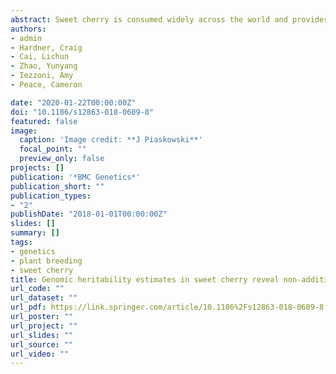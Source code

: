```yaml
---
abstract: Sweet cherry is consumed widely across the world and provides substantial economic benefits in regions where it is grown. While cherry breeding has been conducted in the Pacific Northwest for over half a century, little is known about the genetic architecture of important traits. We used a genome-enabled mixed model to predict the genetic performance of 505 individuals for 32 phenological, disease response and fruit quality traits evaluated in the RosBREED sweet cherry crop data set. Genome-wide predictions were estimated using a repeated measures model for phenotypic data across 3 years, incorporating additive, dominance and epistatic variance components. Genomic relationship matrices were constructed with high-density SNP data and were used to estimate relatedness and account for incomplete replication across years. High broad-sense heritabilities of 0.83, 0.77, and 0.76 were observed for days to maturity, firmness, and fruit weight, respectively. Epistatic variance exceeded 40\% of the total genetic variance for maturing timing, firmness and powdery mildew response. Dominance variance was the largest for fruit weight and fruit size at 34\% and 27\%, respectively. Omission of non-additive sources of genetic variance from the genetic model resulted in inflation of narrow-sense heritability but minimally influenced prediction accuracy of genetic values in validation. Predicted genetic rankings of individuals from single-year models were inconsistent across years, likely due to incomplete sampling of the population genetic variance. Predicted breeding values and genetic values revealed many high-performing individuals for use as parents and the most promising selections to advance for cultivar release consideration, respectively. This study highlights the importance of using the appropriate genetic model for calculating breeding values to avoid inflation of expected parental contribution to genetic gain. The genomic predictions obtained will enable breeders to efficiently leverage the genetic potential of North American sweet cherry germplasm by identifying high quality individuals more rapidly than with phenotypic data alone.
authors:
- admin
- Hardner, Craig 
- Cai, Lichun
- Zhao, Yunyang
- Iezzoni, Amy
- Peace, Cameron

date: "2020-01-22T00:00:00Z"
doi: "10.1186/s12863-018-0609-8"
featured: false
image:
  caption: 'Image credit: **J Piaskowski**'
  focal_point: ""
  preview_only: false
projects: []
publication: '*BMC Genetics*'
publication_short: ""
publication_types:
- "2"
publishDate: "2018-01-01T00:00:00Z"
slides: []
summary: []
tags:
- genetics
- plant breeding
- sweet cherry
title: Genomic heritability estimates in sweet cherry reveal non-additive genetic variance is relevant for industry-prioritized traits.
url_code: ""
url_dataset: ""
url_pdf: https://link.springer.com/article/10.1186%2Fs12863-018-0609-8
url_poster: ""
url_project: ""
url_slides: ""
url_source: ""
url_video: ""
---
```




